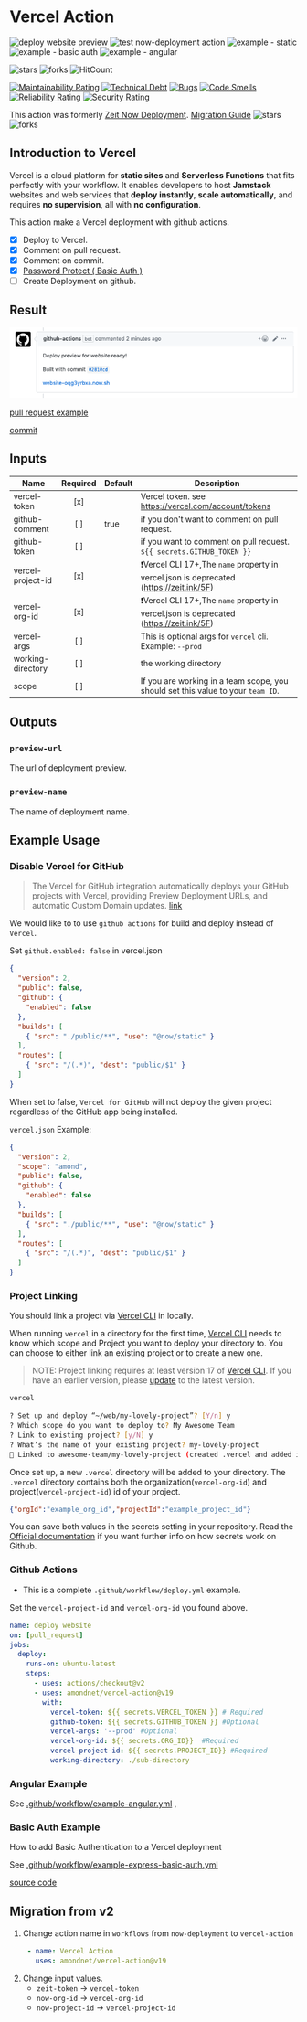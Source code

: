 # Vercel Action

![deploy website preview](https://github.com/amondnet/vercel-action/workflows/deploy%20website%20preview/badge.svg)
![test now-deployment action](https://github.com/amondnet/vercel-action/workflows/test%20now-deployment%20action/badge.svg)
![example - static](https://github.com/amondnet/vercel-action/workflows/example%20-%20static/badge.svg)
![example - basic auth](https://github.com/amondnet/vercel-action/workflows/example%20-%20basic%20auth/badge.svg)
![example - angular](https://github.com/amondnet/vercel-action/workflows/example%20-%20angular/badge.svg)

![stars](https://badgen.net/github/stars/amondnet/vercel-action) 
![forks](https://badgen.net/github/forks/amondnet/vercel-action) 
![HitCount](http://hits.dwyl.com/amondnet/vercel-action.svg)

[![Maintainability Rating](https://sonarcloud.io/api/project_badges/measure?project=amondnet_vercel-action&metric=sqale_rating)](https://sonarcloud.io/dashboard?id=amondnet_vercel-action)
[![Technical Debt](https://sonarcloud.io/api/project_badges/measure?project=amondnet_vercel-action&metric=sqale_index)](https://sonarcloud.io/dashboard?id=amondnet_vercel-action)
[![Bugs](https://sonarcloud.io/api/project_badges/measure?project=amondnet_vercel-action&metric=bugs)](https://sonarcloud.io/dashboard?id=amondnet_vercel-action)
[![Code Smells](https://sonarcloud.io/api/project_badges/measure?project=amondnet_vercel-action&metric=code_smells)](https://sonarcloud.io/dashboard?id=amondnet_vercel-action)
[![Reliability Rating](https://sonarcloud.io/api/project_badges/measure?project=amondnet_vercel-action&metric=reliability_rating)](https://sonarcloud.io/dashboard?id=amondnet_vercel-action)
[![Security Rating](https://sonarcloud.io/api/project_badges/measure?project=amondnet_vercel-action&metric=security_rating)](https://sonarcloud.io/dashboard?id=amondnet_vercel-action)

This action was formerly [Zeit Now Deployment](https://github.com/marketplace/actions/zeit-now-deployment). [Migration Guide](#migration-from-v2)
![stars](https://badgen.net/github/stars/amondnet/now-deployment) ![forks](https://badgen.net/github/forks/amondnet/now-deployment) 

## Introduction to Vercel
​Vercel is a cloud platform for **static sites** and **Serverless Functions** that fits perfectly with your workflow. It enables developers to host **Jamstack** websites and web services that **deploy instantly**, **scale automatically**, and requires **no supervision**, all with **no configuration**.

This action make a Vercel deployment with github actions. 

- [x] Deploy to Vercel.
- [x] Comment on pull request.
- [x] Comment on commit.
- [x] [Password Protect ( Basic Auth )](https://github.com/amondnet/vercel-action#basic-auth-example)
- [ ] Create Deployment on github.

## Result

![preview](./preview.png)

[pull request example](https://github.com/amondnet/now-deployment/pull/2)

[commit](https://github.com/amondnet/now-deployment/commit/3d926623510294463c589327f5420663b1b0b35f)
## Inputs

| Name              | Required | Default | Description                                                                                       |
|-------------------|:--------:|---------|---------------------------------------------------------------------------------------------------|
| vercel-token      |    [x]   |         | Vercel token. see https://vercel.com/account/tokens                                                                                  |
| github-comment    |    [ ]   |  true   | if you don't want to comment on pull request.                                                     |
| github-token      |    [ ]   |         | if you want to comment on pull request. `${{ secrets.GITHUB_TOKEN }}`                                                         |
| vercel-project-id |    [x]   |         | ❗Vercel CLI 17+,The `name` property in vercel.json is deprecated (https://zeit.ink/5F)                  |
| vercel-org-id     |    [x]   |         | ❗Vercel CLI 17+,The `name` property in vercel.json is deprecated (https://zeit.ink/5F)                  |
| vercel-args       |    [ ]   |         | This is optional args for `vercel` cli. Example: `--prod`                                            |
| working-directory |    [ ]   |         | the working directory                                                                             |
| scope             |    [ ]   |         | If you are working in a team scope, you should set this value to your `team ID`.           

## Outputs

### `preview-url`

The url of deployment preview.

### `preview-name`

The name of deployment name.

## Example Usage

### Disable Vercel for GitHub

> The Vercel for GitHub integration automatically deploys your GitHub projects with Vercel, providing Preview Deployment URLs, and automatic Custom Domain updates.
[link](https://vercel.com/docs/v2/git-integrations)

We would like to to use `github actions` for build and deploy instead of `Vercel`. 

Set `github.enabled: false` in vercel.json

```json
{
  "version": 2,
  "public": false,
  "github": {
    "enabled": false
  },
  "builds": [
    { "src": "./public/**", "use": "@now/static" }
  ],
  "routes": [
    { "src": "/(.*)", "dest": "public/$1" }
  ]
}

```
When set to false, `Vercel for GitHub` will not deploy the given project regardless of the GitHub app being installed.


`vercel.json` Example:
```json
{
  "version": 2,
  "scope": "amond",
  "public": false,
  "github": {
    "enabled": false
  },
  "builds": [
    { "src": "./public/**", "use": "@now/static" }
  ],
  "routes": [
    { "src": "/(.*)", "dest": "public/$1" }
  ]
}
```

### Project Linking

You should link a project via [Vercel CLI](https://vercel.com/download) in locally.

When running `vercel` in a directory for the first time, [Vercel CLI](https://vercel.com/download) needs to know which scope and Project you want to deploy your directory to. You can choose to either link an existing project or to create a new one.

> NOTE: Project linking requires at least version 17 of [Vercel CLI](https://vercel.com/download). If you have an earlier version, please [update](https://vercel.com/guides/updating-vercel-cli) to the latest version.

```bash
vercel
```

```bash
? Set up and deploy “~/web/my-lovely-project”? [Y/n] y
? Which scope do you want to deploy to? My Awesome Team
? Link to existing project? [y/N] y
? What’s the name of your existing project? my-lovely-project
🔗 Linked to awesome-team/my-lovely-project (created .vercel and added it to .gitignore)
```

Once set up, a new `.vercel` directory will be added to your directory. The `.vercel` directory contains both the organization(`vercel-org-id`) and project(`vercel-project-id`) id of your project.

```json
{"orgId":"example_org_id","projectId":"example_project_id"}
```

You can save both values in the secrets setting in your repository. Read the [Official documentation](https://help.github.com/en/actions/configuring-and-managing-workflows/creating-and-storing-encrypted-secrets) if you want further info on how secrets work on Github.

### Github Actions

* This is a complete `.github/workflow/deploy.yml` example.

Set the `vercel-project-id` and `vercel-org-id` you found above.

```yaml
name: deploy website
on: [pull_request]
jobs:
  deploy:
    runs-on: ubuntu-latest
    steps:
      - uses: actions/checkout@v2
      - uses: amondnet/vercel-action@v19
        with:
          vercel-token: ${{ secrets.VERCEL_TOKEN }} # Required
          github-token: ${{ secrets.GITHUB_TOKEN }} #Optional 
          vercel-args: '--prod' #Optional
          vercel-org-id: ${{ secrets.ORG_ID}}  #Required
          vercel-project-id: ${{ secrets.PROJECT_ID}} #Required 
          working-directory: ./sub-directory
```


### Angular Example

See [.github/workflow/example-angular.yml](/.github/workflows/example-angular.yml) , 


### Basic Auth Example

How to add Basic Authentication to a Vercel deployment

See [.github/workflow/example-express-basic-auth.yml](.github/workflow/example-express-basic-auth.yml)

[source code](https://github.com/amondnet/vercel-action/tree/master/example/express-basic-auth)

## Migration from v2

1. Change action name in `workflows` from `now-deployment` to `vercel-action`
   ```yaml
    - name: Vercel Action
      uses: amondnet/vercel-action@v19
   ```
2. Change input values.
    - `zeit-token` -> `vercel-token`
    - `now-org-id` -> `vercel-org-id`
    - `now-project-id` -> `vercel-project-id`

